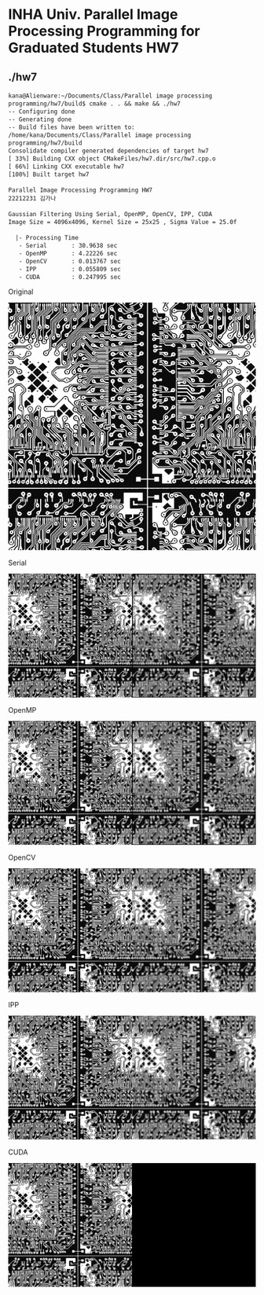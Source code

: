 # INHA Univ. Parallel Image Processing Programming for Graduated Students HW7

## ./hw7

```
kana@Alienware:~/Documents/Class/Parallel image processing programming/hw7/build$ cmake . . && make && ./hw7
-- Configuring done
-- Generating done
-- Build files have been written to: /home/kana/Documents/Class/Parallel image processing programming/hw7/build
Consolidate compiler generated dependencies of target hw7
[ 33%] Building CXX object CMakeFiles/hw7.dir/src/hw7.cpp.o
[ 66%] Linking CXX executable hw7
[100%] Built target hw7

Parallel Image Processing Programming HW7
22212231 김가나

Gaussian Filtering Using Serial, OpenMP, OpenCV, IPP, CUDA
Image Size = 4096x4096, Kernel Size = 25x25 , Sigma Value = 25.0f

  |- Processing Time
   - Serial       : 30.9638 sec
   - OpenMP       : 4.22226 sec
   - OpenCV       : 0.013767 sec
   - IPP          : 0.055809 sec
   - CUDA         : 0.247995 sec
```

<p align="center">
  <p>Original</p>
  <img src="./result/original.png"/>
  <p>Serial</p>
  <img src="./result/serial.png"/>
  <p>OpenMP</p>
  <img src="./result/omp.png"/>
  <p>OpenCV</p>
  <img src="./result/cv.png"/>
  <p>IPP</p>
  <img src="./result/ipp.png"/>
  <p>CUDA</p>
  <img src="./result/cuda.png"/>
</p>
